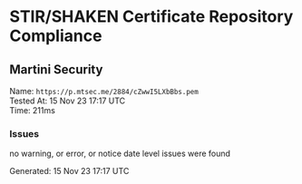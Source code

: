 # STIR/SHAKEN Certificate Repository Compliance

## Martini Security

Name: `https://p.mtsec.me/2884/cZwwI5LXbBbs.pem`\
Tested At: 15 Nov 23 17:17 UTC\
Time: 211ms

### Issues

no warning, or error, or notice date level issues were found

Generated: 15 Nov 23 17:17 UTC